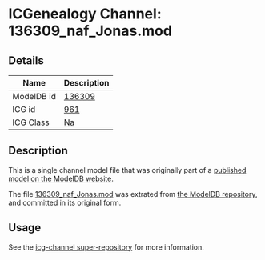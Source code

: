 # ICGenealogy Channel: 136309\_naf\_Jonas.mod

## Details

Name | Description
---- | -----------
ModelDB id | [136309](http://senselab.med.yale.edu/ModelDB/ShowModel.cshtml?model=136309)
ICG id | [961](http://icg.neurotheory.ox.ac.uk/channels/2/961)
ICG Class | [Na](http://icg.neurotheory.ox.ac.uk/channels/2)

## Description

This is a single channel model file that was originally part of a [published model on the ModelDB website](http://senselab.med.yale.edu/mModelDB/ShowModel.cshtml?model=136309).

The file [136309\_naf\_Jonas.mod](136309_naf_Jonas.mod) was extrated from [the ModelDB repository](http://senselab.med.yale.edu/ModelDB/ShowModel.cshtml?model=136309), and committed in its original form.

## Usage

See the [icg-channel super-repository](https://github.com/icgenealogy/icg-channels) for more information.